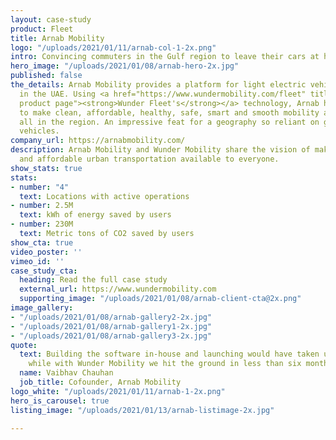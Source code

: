 ```yaml
---
layout: case-study
product: Fleet
title: Arnab Mobility
logo: "/uploads/2021/01/11/arnab-col-1-2x.png"
intro: Convincing commuters in the Gulf region to leave their cars at home
hero_image: "/uploads/2021/01/08/arnab-hero-2x.jpg"
published: false
the_details: Arnab Mobility provides a platform for light electric vehicle sharing
  in the UAE. Using <a href="https://www.wundermobility.com/fleet" title="Wunder Fleet
  product page"><strong>Wunder Fleet's</strong></a> technology, Arnab has been able
  to make clean, affordable, healthy, safe, smart and smooth mobility accessible for
  all in the region. An impressive feat for a geography so reliant on gasoline powered
  vehicles.
company_url: https://arnabmobility.com/
description: Arnab Mobility and Wunder Mobility share the vision of making sustainable
  and affordable urban transportation available to everyone.
show_stats: true
stats:
- number: "4"
  text: Locations with active operations
- number: 2.5M
  text: kWh of energy saved by users
- number: 230M
  text: Metric tons of CO2 saved by users
show_cta: true
video_poster: ''
vimeo_id: ''
case_study_cta:
  heading: Read the full case study
  external_url: https://www.wundermobility.com
  supporting_image: "/uploads/2021/01/08/arnab-client-cta@2x.png"
image_gallery:
- "/uploads/2021/01/08/arnab-gallery2-2x.jpg"
- "/uploads/2021/01/08/arnab-gallery1-2x.jpg"
- "/uploads/2021/01/08/arnab-gallery3-2x.jpg"
quote:
  text: Building the software in-house and launching would have taken us 1.5 years
    while with Wunder Mobility we hit the ground in less than six months.
  name: Vaibhav Chauhan
  job_title: Cofounder, Arnab Mobility
logo_white: "/uploads/2021/01/11/arnab-1-2x.png"
hero_is_carousel: true
listing_image: "/uploads/2021/01/13/arnab-listimage-2x.jpg"

---
```

